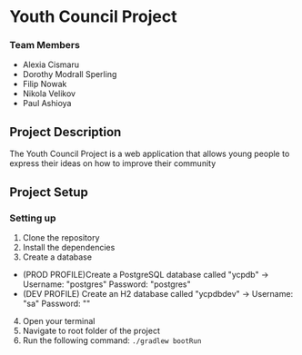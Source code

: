 # Youth Council Project
### Team Members
- Alexia Cismaru
- Dorothy Modrall Sperling
- Filip Nowak
- Nikola Velikov
- Paul Ashioya
## Project Description
The Youth Council Project is a web application that allows young people to express their ideas on how to improve their community

## Project Setup
### Setting up
1. Clone the repository
2. Install the dependencies
3. Create a database
- (PROD PROFILE)Create a PostgreSQL database called "ycpdb" -> Username: "postgres" Password: "postgres" 
- (DEV PROFILE) Create an H2 database called "ycpdbdev" -> Username: "sa" Password: ""
4. Open your terminal
5. Navigate to root folder of the project
6. Run the following command: `./gradlew bootRun`